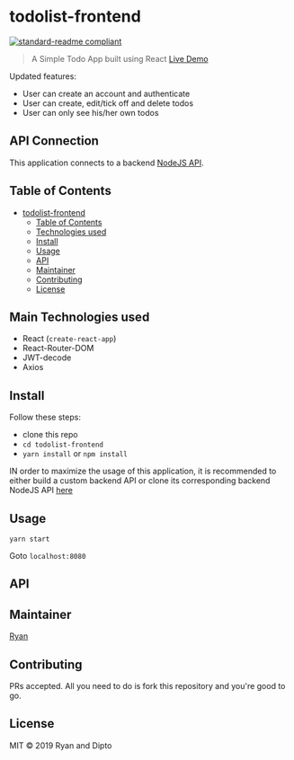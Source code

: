 # todolist-frontend

[![standard-readme compliant](https://img.shields.io/badge/standard--readme-OK-green.svg?style=flat-square)](https://github.com/RichardLitt/standard-readme)

> A Simple Todo App built using React [Live Demo](https://todolist-react-igaku.herokuapp.com/)

Updated features:

- User can create an account and authenticate
- User can create, edit/tick off and delete todos
- User can only see his/her own todos

## API Connection

This application connects to a backend [NodeJS API](https://github.com/rvvergara/todolist-api-igaku).

## Table of Contents

- [todolist-frontend](#todolist-frontend)
  - [Table of Contents](#table-of-contents)
  - [Technologies used](#main-technologies-used)
  - [Install](#install)
  - [Usage](#usage)
  - [API](#api)
  - [Maintainer](#maintainer)
  - [Contributing](#contributing)
  - [License](#license)

## Main Technologies used

- React (`create-react-app`)
- React-Router-DOM
- JWT-decode
- Axios

## Install

Follow these steps:

- clone this repo
- `cd todolist-frontend`
- `yarn install` or `npm install`

IN order to maximize the usage of this application, it is recommended to either build a custom backend API or clone its corresponding backend NodeJS API [here](https://github.com/rvvergara/todolist-api-igaku)

## Usage

```
yarn start
```

Goto `localhost:8080`

## API

## Maintainer

[Ryan](https://github.com/rvvergara)

## Contributing

PRs accepted. All you need to do is fork this repository and you're good to go.

## License

MIT © 2019 Ryan and Dipto
